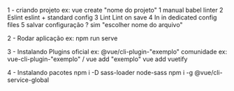 1 - criando projeto ex: vue create "nome do projeto"
    1 manual 
        babel 
        linter 
    2 Eslint 
        eslint + standard config 
    3 Lint 
        Lint on save 
    4 In 
        in dedicated config files 
    5 salvar
        configuração ? sim "escolher nome do arquivo"

2 - Rodar aplicação 
    ex: npm run serve

3 - Instalando 
        Plugins oficial 
            ex: @vue/cli-plugin-"exemplo"
        comunidade 
            ex: vue-cli-plugin-"exemplo" / vue add "exemplo"
            vue add vuetify

4 - Instalando pacotes
    npm i -D sass-loader node-sass
	npm i -g @vue/cli-service-global
